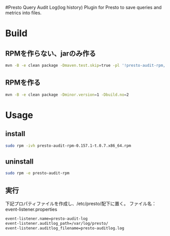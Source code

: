 <!--
{% comment %}
  Licensed under the Apache License, Version 2.0 (the "License");
  you may not use this file except in compliance with the License.
  You may obtain a copy of the License at

    http://www.apache.org/licenses/LICENSE-2.0

  Unless required by applicable law or agreed to in writing, software
  distributed under the License is distributed on an "AS IS" BASIS,
  WITHOUT WARRANTIES OR CONDITIONS OF ANY KIND, either express or implied.
  See the License for the specific language governing permissions and
  limitations under the License. See accompanying LICENSE file.
{% endcomment %}
-->
#Presto Query Audit Log(log history)
Plugin for Presto to save queries and metrics into files.  

# Build
## RPMを作らない、jarのみ作る
```bash
mvn -B -e clean package -Dmaven.test.skip=true -pl '!presto-audit-rpm,'
```

## RPMを作る
```bash
mvn -B -e clean package -Dminor.version=1 -Dbuild.no=2
```


# Usage
## install
```bash
sudo rpm -ivh presto-audit-rpm-0.157.1-t.0.7.x86_64.rpm
```
## uninstall
```bash
sudo rpm -e presto-audit-rpm
```

## 実行
下記プロパティファイルを作成し、/etc/presto/配下に置く。
ファイル名：event-listener.properties
```bash
event-listener.name=presto-audit-log
event-listener.auditlog_path=/var/log/presto/
event-listener.auditlog_filename=presto-auditlog.log
```

